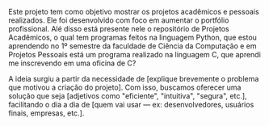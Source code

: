 Este projeto tem como objetivo mostrar os projetos acadêmicos e pessoais realizados. Ele foi desenvolvido com foco em aumentar o portfólio profissional. Alé disso está presente nele o repositório de Projetos Acadêmicos, o qual tem programas feitos na linguagem Python, que estou aprendendo no 1º semestre da faculdade de Ciência da Computação e em Projetos Pessoais está um programa realizado na linguagem C, que aprendi me inscrevendo em uma oficina de C?

A ideia surgiu a partir da necessidade de [explique brevemente o problema que motivou a criação do projeto]. Com isso, buscamos oferecer uma solução que seja [adjetivos como "eficiente", "intuitiva", "segura", etc.], facilitando o dia a dia de [quem vai usar — ex: desenvolvedores, usuários finais, empresas, etc.].
